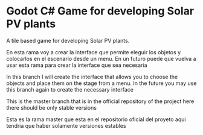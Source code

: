 # Godot C# Game for developing Solar PV plants
A tile based game for developing Solar PV plants.


En esta rama voy a crear la interface que permite eleguir los objetos y colocarlos en el escenario desde un menu.
En un futuro puede que vuelva a usar esta rama para crear la interface que sea necesaria

In this branch I will create the interface that allows you to choose the objects and place them on the stage from a menu.
In the future you may use this branch again to create the necessary interface

This is the master branch that is in the official repository of the project here there should be only stable versions

Esta es la rama master que esta en el repositorio oficial del proyeto aqui tendria que haber solamente versiones estables



